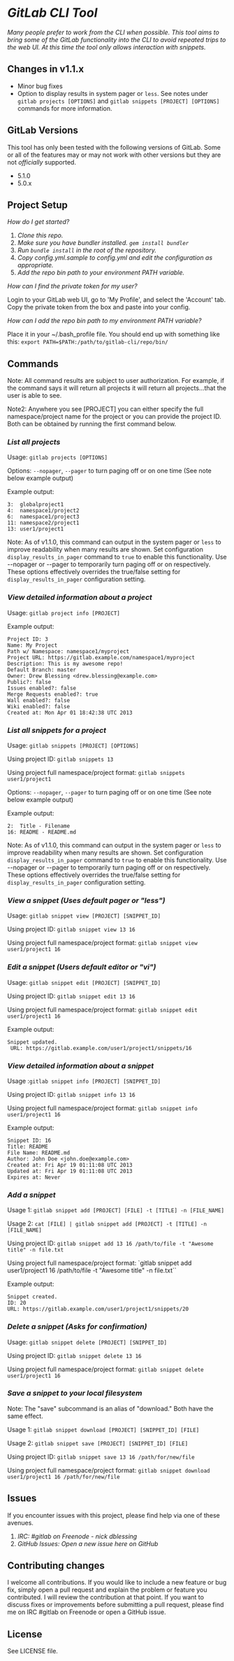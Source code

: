 # _GitLab CLI Tool_

_Many people prefer to work from the CLI when possible. This tool aims to bring some of the GitLab functionality into the CLI to avoid repeated trips to the web UI. At this time the tool only allows interaction with snippets._

## Changes in v1.1.x

* Minor bug fixes
* Option to display results in system pager or `less`.  See notes under `gitlab projects [OPTIONS]` and `gitlab snippets [PROJECT] [OPTIONS]` commands for more information.

## GitLab Versions

This tool has only been tested with the following versions of GitLab.  Some or all of the features may or may not work with other versions but they are not _officially_ supported.

* 5.1.0
* 5.0.x

## Project Setup

_How do I get started?_ 

1. _Clone this repo._
2. _Make sure you have bundler installed. `gem install bundler`_
3. _Run `bundle install` in the root of the repository._
4. _Copy config.yml.sample to config.yml and edit the configuration as appropriate._
5. _Add the repo bin path to your environment PATH variable._

_How can I find the private token for my user?_

Login to your GitLab web UI, go to 'My Profile', and select the 'Account' tab.  Copy the private token from the box and paste into your config.  

_How can I add the repo bin path to my environment PATH variable?_

Place it in your ~/.bash_profile file.  You should end up with something like this:
`export PATH=$PATH:/path/to/gitlab-cli/repo/bin/`

## Commands
Note: All command results are subject to user authorization.  For example, if the command says it will return all projects it will return all projects...that the user is able to see.

Note2: Anywhere you see [PROJECT] you can either specify the full namespace/project name for the project or you can provide the project ID.  Both can be obtained by running the first command below.

### _List all projects_

Usage: `gitlab projects [OPTIONS]`

Options: `--nopager`, `--pager` to turn paging off or on one time (See note below example output)

Example output:
```
3:	globalproject1
4:	namespace1/project2
6:	namespace1/project3
11:	namespace2/project1
13:	user1/project1
```

Note: As of v1.1.0, this command can output in the system pager or `less` to improve readability when many results are shown. Set configuration `display_results_in_pager` command to `true` to enable this functionality.
Use --nopager or --pager to temporarily turn paging off or on respectively.  These options effectively overrides the true/false setting for `display_results_in_pager` configuration setting.

### _View detailed information about a project_

Usage: `gitlab project info [PROJECT]`

Example output:
```
Project ID: 3
Name: My Project
Path w/ Namespace: namespace1/myproject
Project URL: https://gitlab.example.com/namespace1/myproject
Description: This is my awesome repo!
Default Branch: master
Owner: Drew Blessing <drew.blessing@example.com>
Public?: false
Issues enabled?: false
Merge Requests enabled?: true
Wall enabled?: false
Wiki enabled?: false
Created at: Mon Apr 01 18:42:38 UTC 2013

```

### _List all snippets for a project_

Usage: `gitlab snippets [PROJECT] [OPTIONS]`

Using project ID: `gitlab snippets 13`

Using project full namespace/project format: `gitlab snippets user1/project1`

Options: `--nopager`, `--pager` to turn paging off or on one time (See note below example output)

Example output:
```
2:  Title - Filename
16:	README - README.md
```

Note: As of v1.1.0, this command can output in the system pager or `less` to improve readability when many results are shown. Set configuration `display_results_in_pager` command to `true` to enable this functionality.
Use --nopager or --pager to temporarily turn paging off or on respectively.  These options effectively overrides the true/false setting for `display_results_in_pager` configuration setting.

### _View a snippet (Uses default pager or "less")_

Usage: `gitlab snippet view [PROJECT] [SNIPPET_ID]`

Using project ID: `gitlab snippet view 13 16`

Using project full namespace/project format: `gitlab snippet view user1/project1 16`

### _Edit a snippet (Users default editor or "vi")_

Usage: `gitlab snippet edit [PROJECT] [SNIPPET_ID]`

Using project ID: `gitlab snippet edit 13 16`

Using project full namespace/project format: `gitlab snippet edit user1/project1 16`

Example output:
```
Snippet updated.
 URL: https://gitlab.example.com/user1/project1/snippets/16
```

### _View detailed information about a snippet_

Usage :`gitlab snippet info [PROJECT] [SNIPPET_ID]`

Using project ID: `gitlab snippet info 13 16`

Using project full namespace/project format: `gitlab snippet info user1/project1 16`

Example output:
```
Snippet ID: 16
Title: README
File Name: README.md
Author: John Doe <john.doe@example.com>
Created at: Fri Apr 19 01:11:08 UTC 2013
Updated at: Fri Apr 19 01:11:08 UTC 2013
Expires at: Never
```

### _Add a snippet_

Usage 1: `gitlab snippet add [PROJECT] [FILE] -t [TITLE] -n [FILE_NAME]`

Usage 2: `cat [FILE] | gitlab snippet add [PROJECT] -t [TITLE] -n [FILE_NAME]`

Using project ID: `gitlab snippet add 13 16 /path/to/file -t "Awesome title" -n file.txt`

Using project full namespace/project format: `gitlab snippet add user1/project1 16 /path/to/file -t "Awesome title" -n file.txt``

Example output:
```
Snippet created.
ID: 20
URL: https://gitlab.example.com/user1/project1/snippets/20
```

### _Delete a snippet (Asks for confirmation)_

Usage: `gitlab snippet delete [PROJECT] [SNIPPET_ID]`

Using project ID: `gitlab snippet delete 13 16`

Using project full namespace/project format: `gitlab snippet delete user1/project1 16`

### _Save a snippet to your local filesystem_
Note: The "save" subcommand is an alias of "download." Both have the same effect.

Usage 1: `gitlab snippet download [PROJECT] [SNIPPET_ID] [FILE]`

Usage 2: `gitlab snippet save [PROJECT] [SNIPPET_ID] [FILE]`

Using project ID: `gitlab snippet save 13 16 /path/for/new/file`

Using project full namespace/project format: `gitlab snippet download user1/project1 16 /path/for/new/file`

## Issues

If you encounter issues with this project, please find help via one of these avenues.

1. _IRC: #gitlab on Freenode - nick dblessing_
2. _GitHub Issues: Open a new issue here on GitHub_

## Contributing changes

I welcome all contributions.  If you would like to include a new feature or bug fix, simply open a pull request and explain the problem or feature you contributed. I will review the contribution at that point.  If you want to discuss fixes or improvements before submitting a pull request, please find me on IRC #gitlab on Freenode or open a GitHub issue.

## License
See LICENSE file.
